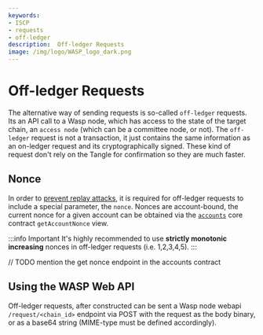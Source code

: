 ```yaml
---
keywords:
- ISCP
- requests
- off-ledger
description:  Off-ledger Requests
image: /img/logo/WASP_logo_dark.png
---
```


# Off-ledger Requests

The alternative way of sending requests is so-called `off-ledger` requests. Its an API call to a Wasp node, which has access
to the state of the target chain, an `access node` (which can be a committee node, or not).
The `off-ledger` request is not a transaction, it just contains the same information as an on-ledger request and its
cryptographically signed. These kind of request don't rely on the Tangle for confirmation so they are much faster.

## Nonce

In order to [prevent replay attacks](../../../../rfc/prevent-mev.md), it is required for off-ledger requests to include a special parameter, the `nonce`.
Nonces are account-bound, the current nonce for a given account can be obtained via the [`accounts`](../core_contracts/accounts.md) core contract `getAccountNonce` view.

:::info Important
It's highly recommended to use **strictly monotonic increasing** nonces in off-ledger requests (i.e. 1,2,3,4,5).
:::

// TODO mention the get nonce endpoint in the accounts contract

## Using the WASP Web API

Off-ledger requests, after constructed can be sent a Wasp node webapi `/request/<chain_id>` endpoint via POST with the request as the body binary, or as a base64 string (MIME-type must be defined accordingly).
